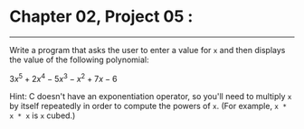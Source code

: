 # Chapter 02, Project 05 : 
----

Write a program that asks the user to enter a value for `x` and then displays the value of the following polynomial:

$3x^5 + 2x^4 - 5x^3 - x^2 + 7x - 6$

Hint: 
C doesn't have an exponentiation operator, so you'll need to multiply `x` by itself repeatedly in order to compute the powers of `x`. 
(For example, `x * x * x` is `x` cubed.)